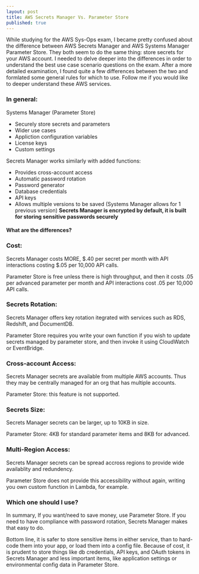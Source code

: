 ```yaml
---
layout: post
title: AWS Secrets Manager Vs. Parameter Store
published: true
---
```

While studying for the AWS Sys-Ops exam, I became pretty confused about the difference between AWS Secrets Manager and AWS Systems Manager Parameter Store. They both seem to do the same thing: store secrets for your AWS account. I needed to delve deeper into the differences in order to understand the best use case scenario questions on the exam. After a more detailed examination, I found quite a few differences between the two and formlated some general rules for which to use. Follow me if you would like to deeper understand these AWS services.

### In general:
Systems Manager (Parameter Store)
- Securely store secrets and parameters
- Wider use cases
- Appliction configuration variables
- License keys
- Custom settings

Secrets Manager works similarly with added functions:
- Provides cross-account access
- Automatic password rotation
- Password generator
- Database credentials
- API keys
- Allows multiple versions to be saved (Systems Manager allows for 1 previous version)
**Secrets Manager is encrypted by default, it is built for storing sensitive passwords securely**

#### What are the differences?
### Cost:
Secrets Manager costs MORE, \$.40 per secret per month with API interactions costing \$.05 per 10,000 API calls.

Parameter Store is free unless there is high throughput, and then it costs .05 per advanced parameter per month and API interactions cost .05 per 10,000 API calls.

### Secrets Rotation:
Secrets Manager offers key rotation itegrated with services such as RDS, Redshift, and DocumentDB.

Parameter Store requires you write your own function if you wish to update secrets managed by parameter store, and then invoke it using CloudWatch or EventBridge.

### Cross-account Access:
Secrets Manager secrets are available from multiple AWS accounts. Thus they may be centrally managed for an org that has multiple accounts.

Parameter Store: this feature is not supported.

### Secrets Size:
Secrets Manager secrets can be larger, up to 10KB in size.

Parameter Store: 4KB for standard parameter items and 8KB for advanced.

### Multi-Region Access:
Secrets Manager secrets can be spread accross regions to provide wide availablity and redundency.

Parameter Store does not provide this accessibility without again, writing you own custom function in Lambda, for example.

### Which one should I use?
In summary,
If you want/need to save money, use Parameter Store.
If you need to have compliance with password rotation, Secrets Manager makes that easy to do.

Bottom line, it is safer to store sensitive items  in either service, than to hard-code them into your app, or load them into a config file. Because of cost, it is prudent to store things like db credentials, API keys, and OAuth tokens in Secrets Manager and less important items, like application settings or environmental config data in Parameter Store.


